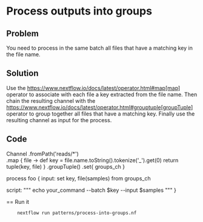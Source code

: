 # Process outputs into groups 

## Problem 

You need to process in the same batch all files that have a matching key in the file name.

## Solution 

Use the https://www.nextflow.io/docs/latest/operator.html#map[map] operator to associate with each file
a key extracted from the file name. Then chain the resulting channel with the https://www.nextflow.io/docs/latest/operator.html#grouptuple[groupTuple] operator to group together all files that have a matching key. Finally use the resulting channel as input for the process.

## Code

Channel
    .fromPath('reads/*')  
    .map { file -> 
        def key = file.name.toString().tokenize('_').get(0)
        return tuple(key, file)
     }
    .groupTuple()
    .set{ groups_ch }


process foo {
  input:
  set key, file(samples) from groups_ch

  script:
  """
  echo your_command --batch $key --input $samples 
  """
} 


== Run it 


        nextflow run patterns/process-into-groups.nf
